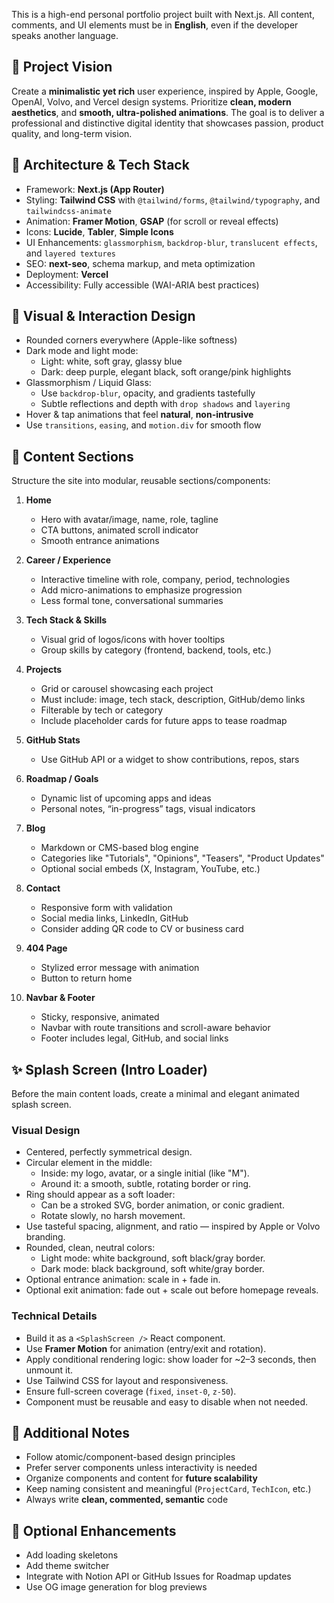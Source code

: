 <!-- GitHub Copilot Custom Instructions for Visual Studio Code -->
<!-- https://code.visualstudio.com/docs/copilot/copilot-customization -->

This is a high-end personal portfolio project built with Next.js. All content, comments, and UI elements must be in **English**, even if the developer speaks another language.

## 🧠 Project Vision

Create a **minimalistic yet rich** user experience, inspired by Apple, Google, OpenAI, Volvo, and Vercel design systems. Prioritize **clean, modern aesthetics**, and **smooth, ultra-polished animations**. The goal is to deliver a professional and distinctive digital identity that showcases passion, product quality, and long-term vision.

## 🧱 Architecture & Tech Stack

- Framework: **Next.js (App Router)**
- Styling: **Tailwind CSS** with `@tailwind/forms`, `@tailwind/typography`, and `tailwindcss-animate`
- Animation: **Framer Motion**, **GSAP** (for scroll or reveal effects)
- Icons: **Lucide**, **Tabler**, **Simple Icons**
- UI Enhancements: `glassmorphism`, `backdrop-blur`, `translucent effects`, and `layered textures`
- SEO: **next-seo**, schema markup, and meta optimization
- Deployment: **Vercel**
- Accessibility: Fully accessible (WAI-ARIA best practices)

## 🎨 Visual & Interaction Design

- Rounded corners everywhere (Apple-like softness)
- Dark mode and light mode:
  - Light: white, soft gray, glassy blue
  - Dark: deep purple, elegant black, soft orange/pink highlights
- Glassmorphism / Liquid Glass:
  - Use `backdrop-blur`, opacity, and gradients tastefully
  - Subtle reflections and depth with `drop shadows` and `layering`
- Hover & tap animations that feel **natural**, **non-intrusive**
- Use `transitions`, `easing`, and `motion.div` for smooth flow

## 📂 Content Sections

Structure the site into modular, reusable sections/components:

1. **Home**

   - Hero with avatar/image, name, role, tagline
   - CTA buttons, animated scroll indicator
   - Smooth entrance animations

2. **Career / Experience**

   - Interactive timeline with role, company, period, technologies
   - Add micro-animations to emphasize progression
   - Less formal tone, conversational summaries

3. **Tech Stack & Skills**

   - Visual grid of logos/icons with hover tooltips
   - Group skills by category (frontend, backend, tools, etc.)

4. **Projects**

   - Grid or carousel showcasing each project
   - Must include: image, tech stack, description, GitHub/demo links
   - Filterable by tech or category
   - Include placeholder cards for future apps to tease roadmap

5. **GitHub Stats**

   - Use GitHub API or a widget to show contributions, repos, stars

6. **Roadmap / Goals**

   - Dynamic list of upcoming apps and ideas
   - Personal notes, “in-progress” tags, visual indicators

7. **Blog**

   - Markdown or CMS-based blog engine
   - Categories like "Tutorials", "Opinions", "Teasers", "Product Updates"
   - Optional social embeds (X, Instagram, YouTube, etc.)

8. **Contact**

   - Responsive form with validation
   - Social media links, LinkedIn, GitHub
   - Consider adding QR code to CV or business card

9. **404 Page**

   - Stylized error message with animation
   - Button to return home

10. **Navbar & Footer**
    - Sticky, responsive, animated
    - Navbar with route transitions and scroll-aware behavior
    - Footer includes legal, GitHub, and social links

## ✨ Splash Screen (Intro Loader)

Before the main content loads, create a minimal and elegant animated splash screen.

### Visual Design

- Centered, perfectly symmetrical design.
- Circular element in the middle:
  - Inside: my logo, avatar, or a single initial (like "M").
  - Around it: a smooth, subtle, rotating border or ring.
- Ring should appear as a soft loader:
  - Can be a stroked SVG, border animation, or conic gradient.
  - Rotate slowly, no harsh movement.
- Use tasteful spacing, alignment, and ratio — inspired by Apple or Volvo branding.
- Rounded, clean, neutral colors:
  - Light mode: white background, soft black/gray border.
  - Dark mode: black background, soft white/gray border.
- Optional entrance animation: scale in + fade in.
- Optional exit animation: fade out + scale out before homepage reveals.

### Technical Details

- Build it as a `<SplashScreen />` React component.
- Use **Framer Motion** for animation (entry/exit and rotation).
- Apply conditional rendering logic: show loader for ~2–3 seconds, then unmount it.
- Use Tailwind CSS for layout and responsiveness.
- Ensure full-screen coverage (`fixed`, `inset-0`, `z-50`).
- Component must be reusable and easy to disable when not needed.

## 🧩 Additional Notes

- Follow atomic/component-based design principles
- Prefer server components unless interactivity is needed
- Organize components and content for **future scalability**
- Keep naming consistent and meaningful (`ProjectCard`, `TechIcon`, etc.)
- Always write **clean, commented, semantic** code

## 🧪 Optional Enhancements

- Add loading skeletons
- Add theme switcher
- Integrate with Notion API or GitHub Issues for Roadmap updates
- Use OG image generation for blog previews
